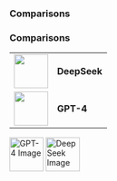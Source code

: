 ### Comparisons

### Comparisons

<table style="width: 100%; border-collapse: collapse;">
  <tr>
    <td style="width: 1px; white-space: nowrap;"><img src="https://custom.typingmind.com/assets/models/deepseek.png" width="60"></td>
    <td><strong>DeepSeek</strong></td>
  </tr>
  <tr>
    <td style="width: 1px; white-space: nowrap;"><img src="https://custom.typingmind.com/assets/models/gpt-4.webp" width="60"></td>
    <td><strong>GPT-4</strong></td>
  </tr>
</table>





<img src="https://custom.typingmind.com/assets/models/gpt-4.webp" alt="GPT-4 Image" width="60">


<img src="https://custom.typingmind.com/assets/models/deepseek.png" alt="DeepSeek Image" width="60">
